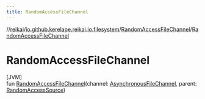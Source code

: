 ```yaml
---
title: RandomAccessFileChannel
---
```

//[reikai](../../../index.html)/[io.github.kerelape.reikai.io.filesystem](../index.html)/[RandomAccessFileChannel](index.html)/[RandomAccessFileChannel](-random-access-file-channel.html)



# RandomAccessFileChannel



[JVM]\
fun [RandomAccessFileChannel](-random-access-file-channel.html)(channel: [AsynchronousFileChannel](https://docs.oracle.com/javase/8/docs/api/java/nio/channels/AsynchronousFileChannel.html), parent: [RandomAccessSource](../../io.github.kerelape.reikai.io/-random-access-source/index.html))




